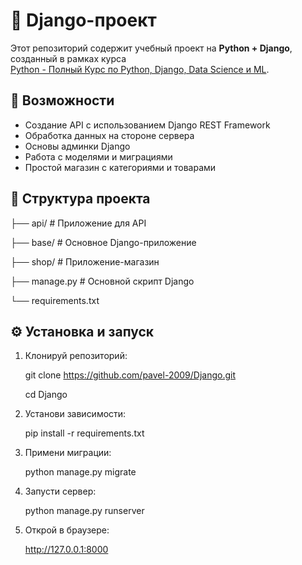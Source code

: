 # 🐍 Django-проект

Этот репозиторий содержит учебный проект на **Python + Django**, созданный в рамках курса  
[Python - Полный Курс по Python, Django, Data Science и ML](https://www.udemy.com/course/python-ru/?couponCode=KEEPLEARNING).

## 🚀 Возможности

- Создание API с использованием Django REST Framework
- Обработка данных на стороне сервера
- Основы админки Django
- Работа с моделями и миграциями
- Простой магазин с категориями и товарами

## 📁 Структура проекта
├── api/ # Приложение для API

├── base/ # Основное Django-приложение

├── shop/ # Приложение-магазин

├── manage.py # Основной скрипт Django

└── requirements.txt

## ⚙️ Установка и запуск

1. Клонируй репозиторий:

   git clone https://github.com/pavel-2009/Django.git

   cd Django

2. Установи зависимости:

   pip install -r requirements.txt

3. Примени миграции:

   python manage.py migrate

4. Запусти сервер:

   python manage.py runserver

5. Открой в браузере:

   http://127.0.0.1:8000

